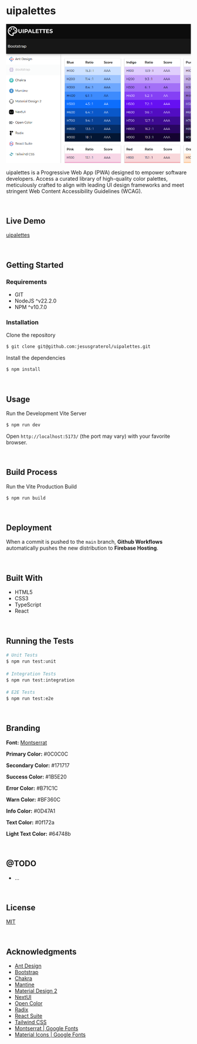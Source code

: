 # uipalettes

![uipalettes](./readme-assets/screenshot-01.png)

uipalettes is a Progressive Web App (PWA) designed to empower software developers. Access a curated library of high-quality color palettes, meticulously crafted to align with leading UI design frameworks and meet stringent Web Content Accessibility Guidelines (WCAG).




<br/>

## Live Demo

[uipalettes](https://uipalettes.web.app/)




<br/>

## Getting Started

### Requirements

- GIT
- NodeJS ^v22.2.0
- NPM ^v10.7.0

### Installation

Clone the repository
```bash
$ git clone git@github.com:jesusgraterol/uipalettes.git
```

Install the dependencies
```bash
$ npm install
```



<br/>

## Usage

Run the Development Vite Server

```bash
$ npm run dev
```

Open `http://localhost:5173/` (the port may vary) with your favorite browser.


<br/>

## Build Process

Run the Vite Production Build
```bash
$ npm run build
```


<br/>

## Deployment

When a commit is pushed to the `main` branch, **Github Workflows** automatically pushes the new
distribution to **Firebase Hosting**.




<br/>

## Built With

- HTML5
- CSS3
- TypeScript
- React




<br/>

## Running the Tests

```bash
# Unit Tests
$ npm run test:unit

# Integration Tests
$ npm run test:integration

# E2E Tests
$ npm run test:e2e
```




<br/>

## Branding

**Font:** [Montserrat](https://github.com/jesusgraterol/webfont-montserrat)

**Primary Color:** #0C0C0C

**Secondary Color:** #171717

**Success Color:** #1B5E20

**Error Color:** #B71C1C

**Warn Color:** #BF360C

**Info Color:** #0D47A1

**Text Color:** #0f172a

**Light Text Color:** #64748b




<br/>

## @TODO

- ...




<br/>

## License

[MIT](https://choosealicense.com/licenses/mit/)




<br/>

## Acknowledgments

- [Ant Design](https://ant.design/docs/spec/colors/)
- [Bootstrap](https://getbootstrap.com/docs/5.0/customize/color/)
- [Chakra](https://v2.chakra-ui.com/docs/styled-system/theme)
- [Mantine](https://mantine.dev/theming/colors/)
- [Material Design 2](https://m2.material.io/design/color/the-color-system.html#tools-for-picking-colors)
- [NextUI](https://nextui.org/docs/customization/colors)
- [Open Color](https://yeun.github.io/open-color/)
- [Radix](https://www.radix-ui.com/colors)
- [React Suite](https://rsuitejs.com/resources/palette/)
- [Tailwind CSS](https://tailwindcss.com/docs/customizing-colors)
- [Montserrat | Google Fonts](https://fonts.google.com/specimen/Montserrat)
- [Material Icons | Google Fonts](https://fonts.google.com/icons)